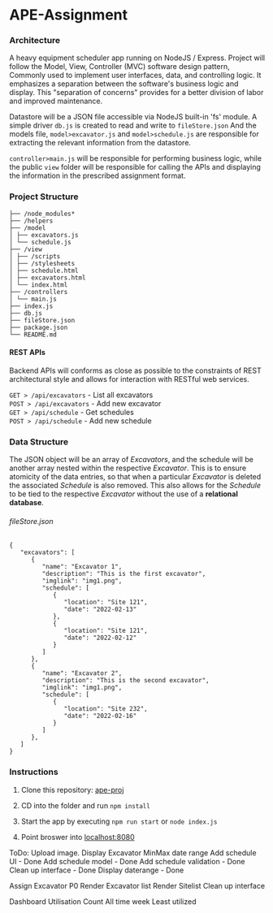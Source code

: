 # APE-Assignment

### Architecture
A heavy equipment scheduler app running on NodeJS / Express. 
Project will follow the Model, View, Controller (MVC) software design pattern, Commonly used to implement user interfaces, data, and controlling logic. It emphasizes a separation between the software's business logic and display. This "separation of concerns" provides for a better division of labor and improved maintenance.

Datastore will be a JSON file accessible via NodeJS built-in 'fs' module.
A simple driver `db.js` is created to read and write to `fileStore.json`
And the models file, `model>excavator.js` and `model>schedule.js` are responsible for extracting the relevant information from the datastore.

`controller>main.js` will be responsible for performing business logic, while the public `view` folder will be responsible for calling the APIs and displaying the information in the prescribed assignment format.

### Project Structure
```
├── /node_modules*
├── /helpers
├── /model
│ ├── excavators.js
│ └── schedule.js
├── /view
│ ├── /scripts
│ ├── /stylesheets
│ ├── schedule.html
│ ├── excavators.html
│ └── index.html
├── /controllers
│ └── main.js
├── index.js
├── db.js
├── fileStore.json
├── package.json
└── README.md
```

#### REST APIs

Backend APIs will conforms as close as possible to the constraints of REST architectural style and allows for interaction with RESTful web services.

`GET > /api/excavators` - List all excavators  
`POST > /api/excavators` - Add new excavator  
`GET > /api/schedule` - Get schedules  
`POST > /api/schedule` - Add new schedule  

### Data Structure

The JSON object will be an array of *Excavators*, and the schedule will be another array nested within the respective *Excavator*. This is to ensure atomicity of the data entries, so that when a particular *Excavator* is deleted the associated *Schedule* is also removed. This also allows for the *Schedule* to be tied to the respective *Excavator* without the use of a **relational database**.

###### fileStore.json
```
{
   "excavators": [
      {
         "name": "Excavator 1",
         "description": "This is the first excavator",
         "imglink": "img1.png",
         "schedule": [
            {
               "location": "Site 121",
               "date": "2022-02-13"
            },
            {
               "location": "Site 121",
               "date": "2022-02-12"
            }
         ]
      },
      {
         "name": "Excavator 2",
         "description": "This is the second excavator",
         "imglink": "img1.png",
         "schedule": [
            {
               "location": "Site 232",
               "date": "2022-02-16"
            }
         ]
      },
   ]
}
```

### Instructions
1. Clone this repository: [ape-proj](https://www.github.com/scott88lee/ape-proj.git)  
  
2. CD into the folder and run `npm install`  

3. Start the app by executing `npm run start` or `node index.js`

4. Point broswer into  	[localhost:8080](http://localhost:8080/)

ToDo:
Upload image.
Display Excavator
MinMax date range
Add schedule UI - Done
Add schedule model - Done
Add schedule validation - Done
Clean up interface - Done
Display daterange - Done

Assign Excavator P0
Render Excavator list
Render Sitelist
Clean up interface


Dashboard
Utilisation
Count
All time
week
Least utilized


